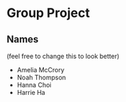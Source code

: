 # Group Project
## Names 
(feel free to change this to look better)
- Amelia McCrory
- Noah Thompson
- Hanna Choi
- Harrie Ha
